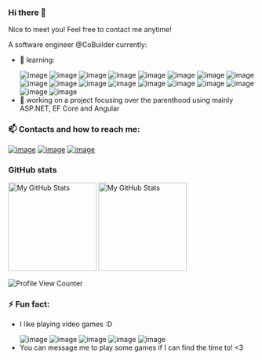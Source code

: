 ### Hi there 👋
  Nice to meet you! Feel free to contact me anytime!<p></p>
  A software engineer @CoBuilder currently:
- 🌱 learning:<p></p>
      ![image](https://img.shields.io/badge/Microsoft%20SQL%20Server-CC2927?style=for-the-badge&logo=microsoft%20sql%20server&logoColor=white)
      ![image](https://img.shields.io/badge/Azure_DevOps-0078D7?style=for-the-badge&logo=azure-devops&logoColor=white)
      ![image](https://img.shields.io/badge/.NET-512BD4?style=for-the-badge&logo=dotnet&logoColor=white)
      ![image](https://img.shields.io/badge/Angular-DD0031?style=for-the-badge&logo=angular&logoColor=white)
      ![image](https://img.shields.io/badge/Material%20UI-007FFF?style=for-the-badge&logo=mui&logoColor=white)
      ![image](https://img.shields.io/badge/Mocha-8D6748?style=for-the-badge&logo=Mocha&logoColor=white)
      ![image](https://img.shields.io/badge/chai-A30701?style=for-the-badge&logo=chai&logoColor=white)
      ![image](https://img.shields.io/badge/Redux-593D88?style=for-the-badge&logo=redux&logoColor=white)
      ![image](https://img.shields.io/badge/Sass-CC6699?style=for-the-badge&logo=sass&logoColor=white)
      ![image](https://img.shields.io/badge/Swagger-85EA2D?style=for-the-badge&logo=Swagger&logoColor=white)
      ![image](https://img.shields.io/badge/Visual_Studio-5C2D91?style=for-the-badge&logo=visual%20studio&logoColor=white)
      ![image](https://img.shields.io/badge/Visual_Studio_Code-0078D4?style=for-the-badge&logo=visual%20studio%20code&logoColor=white)
      ![image](https://img.shields.io/badge/C%23-239120?style=for-the-badge&logo=c-sharp&logoColor=white)
      ![image](https://img.shields.io/badge/CSS3-1572B6?style=for-the-badge&logo=css3&logoColor=white)
      ![image](https://img.shields.io/badge/HTML5-E34F26?style=for-the-badge&logo=html5&logoColor=white)
      ![image](https://img.shields.io/badge/JavaScript-323330?style=for-the-badge&logo=javascript&logoColor=F7DF1E)
      ![image](https://img.shields.io/badge/TypeScript-007ACC?style=for-the-badge&logo=typescript&logoColor=white)
      ![image](https://img.shields.io/badge/GIT-E44C30?style=for-the-badge&logo=git&logoColor=white)
- 👯 working on a project focusing over the parenthood using mainly ASP.NET, EF Core and Angular

### 📫 Contacts and how to reach me:<p></p>
<a href="https://github.com/PavlinPenev">![image](https://img.shields.io/badge/GitHub-100000?style=for-the-badge&logo=github&logoColor=white)</a>
<a href="https://www.facebook.com/pavlin.penev.39">![image](https://img.shields.io/badge/Facebook-1877F2?style=for-the-badge&logo=facebook&logoColor=white)</a>
<a href="https://www.linkedin.com/in/pavlinpenev/">![image](https://img.shields.io/badge/LinkedIn-0077B5?style=for-the-badge&logo=linkedin&logoColor=white)</a>

### GitHub stats
<p>
<img height="180em" alt="My GitHub Stats" src="https://github-readme-stats.vercel.app/api?username=PavlinPenev&show_icons=true&bg_color=00000000&hide_border=true&text_color=3498db&&count_private=true&include_all_commits=true" />

  <img height="180em" alt="My GitHub Stats" src="https://github-readme-stats.vercel.app/api/top-langs/?username=PavlinPenev&langs_count=8&layout=compact&hide_border=true&bg_color=00000000&text_color=3498db&&count_private=true&include_all_commits=true" />
</p>
<p></p><p></p>

![Profile View Counter](https://komarev.com/ghpvc/?username=PavlinPenev)

### ⚡ Fun fact: 
- I like playing video games :D <p></p>
![image](https://img.shields.io/badge/Riot_Games-D32936?style=for-the-badge&logo=riot-games&logoColor=white)
![image](https://img.shields.io/badge/Steam-000000?style=for-the-badge&logo=steam&logoColor=white)
![image](https://img.shields.io/badge/Origin-148EFF?style=for-the-badge&logo=origin&logoColor=white)
![image](https://img.shields.io/badge/Epic%20Games-313131?style=for-the-badge&logo=Epic%20Games&logoColor=white)
![image](https://img.shields.io/badge/Counter_Strike-000000?style=for-the-badge&logo=counter-strike&logoColor=white)
- You can message me to play some games if I can find the time to! <3
